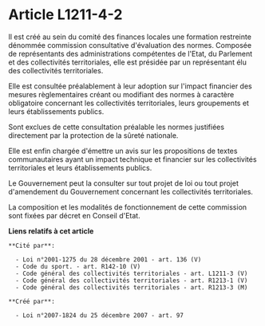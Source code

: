 # Article L1211-4-2

Il est créé au sein du comité des finances locales une formation restreinte dénommée commission consultative d'évaluation des
normes. Composée de représentants des administrations compétentes de l'Etat, du Parlement et des collectivités territoriales,
elle est présidée par un représentant élu des collectivités territoriales. 

Elle est consultée préalablement à leur adoption sur l'impact financier des mesures règlementaires créant ou modifiant des
normes à caractère obligatoire concernant les collectivités territoriales, leurs groupements et leurs établissements
publics. 

Sont exclues de cette consultation préalable les normes justifiées directement par la protection de la sûreté nationale. 

Elle est enfin chargée d'émettre un avis sur les propositions de textes communautaires ayant un impact technique et financier
sur les collectivités territoriales et leurs établissements publics. 

Le Gouvernement peut la consulter sur tout projet de loi ou tout projet d'amendement du Gouvernement concernant les
collectivités territoriales. 

La composition et les modalités de fonctionnement de cette commission sont fixées par décret en Conseil d'Etat.

**Liens relatifs à cet article**

	**Cité par**:

	  - Loi n°2001-1275 du 28 décembre 2001 - art. 136 (V)
	  - Code du sport. - art. R142-10 (V)
	  - Code général des collectivités territoriales - art. L1211-3 (V)
	  - Code général des collectivités territoriales - art. R1213-1 (V)
	  - Code général des collectivités territoriales - art. R1213-3 (M)

	**Créé par**:

	  - Loi n°2007-1824 du 25 décembre 2007 - art. 97
